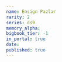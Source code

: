 ```yaml
---
name: Ensign Pazlar
rarity: 2
series: ds9
memory_alpha:
bigbook_tier: -1
in_portal: true
date:
published: true
---
```



